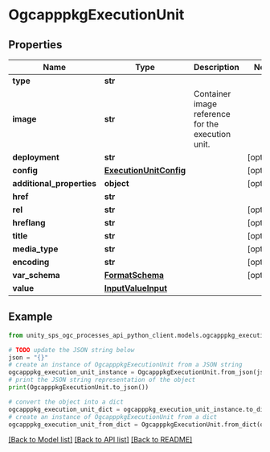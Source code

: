 # OgcapppkgExecutionUnit


## Properties

Name | Type | Description | Notes
------------ | ------------- | ------------- | -------------
**type** | **str** |  |
**image** | **str** | Container image reference for the execution unit. |
**deployment** | **str** |  | [optional]
**config** | [**ExecutionUnitConfig**](ExecutionUnitConfig.md) |  | [optional]
**additional_properties** | **object** |  | [optional]
**href** | **str** |  |
**rel** | **str** |  | [optional]
**hreflang** | **str** |  | [optional]
**title** | **str** |  | [optional]
**media_type** | **str** |  | [optional]
**encoding** | **str** |  | [optional]
**var_schema** | [**FormatSchema**](FormatSchema.md) |  | [optional]
**value** | [**InputValueInput**](InputValueInput.md) |  |

## Example

```python
from unity_sps_ogc_processes_api_python_client.models.ogcapppkg_execution_unit import OgcapppkgExecutionUnit

# TODO update the JSON string below
json = "{}"
# create an instance of OgcapppkgExecutionUnit from a JSON string
ogcapppkg_execution_unit_instance = OgcapppkgExecutionUnit.from_json(json)
# print the JSON string representation of the object
print(OgcapppkgExecutionUnit.to_json())

# convert the object into a dict
ogcapppkg_execution_unit_dict = ogcapppkg_execution_unit_instance.to_dict()
# create an instance of OgcapppkgExecutionUnit from a dict
ogcapppkg_execution_unit_from_dict = OgcapppkgExecutionUnit.from_dict(ogcapppkg_execution_unit_dict)
```
[[Back to Model list]](../README.md#documentation-for-models) [[Back to API list]](../README.md#documentation-for-api-endpoints) [[Back to README]](../README.md)
